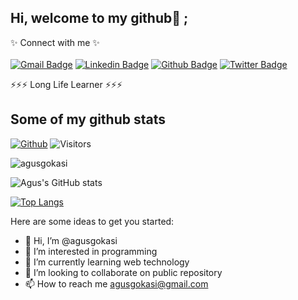 ## Hi, welcome to my github👋 ;
✨ Connect with me ✨ <br> <br>
[![Gmail Badge](https://img.shields.io/badge/-agusgokasi@gmail.com-c14438?style=flat&logo=Gmail&logoColor=white&link=mailto:agusgokasi@gmail.com)](mailto:agusgokasi@gmail.com) 
[![Linkedin Badge](https://img.shields.io/badge/-agusgokasi-0072b1?style=flat&logo=Linkedin&logoColor=white&link=https://www.linkedin.com/in/agusgokasi/)](https://www.linkedin.com/in/agusgokasi/) 
[![Github Badge](https://img.shields.io/badge/-agusgokasi-grey?style=flat&logo=github&logoColor=white&link=https://github.com/agusgokasi/)](https://www.github.com/agusgokasi/) [![Twitter Badge](https://img.shields.io/badge/-agusgokasi-00acee?style=flat&logo=twitter&logoColor=white&link=https://twitter.com/agusgokasi/)](https://www.twitter.com/agusgokasi/) <p align='left'>⚡⚡⚡ Long Life Learner ⚡⚡⚡ </p> 
## Some of my github stats
[![Github](https://img.shields.io/github/followers/agusgokasi?label=Followers&logo=Github)](https://github.com/agusgokasi)
![Visitors](https://visitor-badge.laobi.icu/badge?page_id=agusgokasi)
<p align=left> <img src=https://komarev.com/ghpvc/?username=agusgokasi alt=agusgokasi /> </p>

<!-- [![Agus's GitHub stats](https://github-readme-stats.vercel.app/api?username=agusgokasi)](https://github.com/agusgokasi/github-readme-stats) -->

<!-- ![Agus's GitHub stats](https://github-readme-stats.vercel.app/api?username=agusgokasi&count_private=true&include_all_commits=true) -->

<!-- ![Agus's GitHub stats](https://github-readme-stats.vercel.app/api?username=agusgokasi&show_icons=true) -->

![Agus's GitHub stats](https://github-readme-stats.vercel.app/api?username=agusgokasi&count_private=true&include_all_commits=true&show_icons=true&theme=radical)

[![Top Langs](https://github-readme-stats.vercel.app/api/top-langs/?username=agusgokasi&show_icons=true&theme=radical)](https://github.com/agusgokasi/github-readme-stats)

<!-- [![Top Langs](https://github-readme-stats.vercel.app/api/top-langs/?username=agusgokasi&layout=compact)](https://github.com/agusgokasi/github-readme-stats) -->

Here are some ideas to get you started:


- 👋 Hi, I’m @agusgokasi
- 👀 I’m interested in programming
- 🌱 I’m currently learning web technology
- 💞️ I’m looking to collaborate on public repository
- 📫 How to reach me agusgokasi@gmail.com

<!---
agusgokasi/agusgokasi is a ✨ special ✨ repository because its `README.md` (this file) appears on your GitHub profile.
You can click the Preview link to take a look at your changes.
--->

